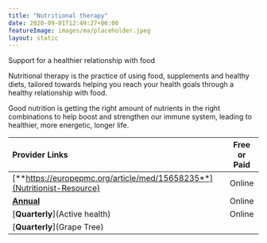 ```yaml
---
title: "Nutritional therapy"
date: 2020-09-01T12:49:27+06:00
featureImage: images/ma/placeholder.jpeg
layout: static
---
```


Support for a healthier relationship with food

Nutritional therapy is the practice of using food, supplements and healthy diets, tailored towards helping you reach your health goals through a healthy relationship with food.

Good nutrition is getting the right amount of nutrients in the right combinations to help boost and strengthen our immune system, leading to healthier, more energetic, longer life.

| Provider Links      | Free or Paid  |  
| :-----------          | :--------------:      |  
| [**https://europepmc.org/article/med/15658235**](Nutritionist-Resource) | Online | 
| [**Annual**](Nutrition) | Online | 
| [**Quarterly**](Active health) | Online | 
| [**Quarterly**](Grape Tree) |  | 
  

<br/><br/>







